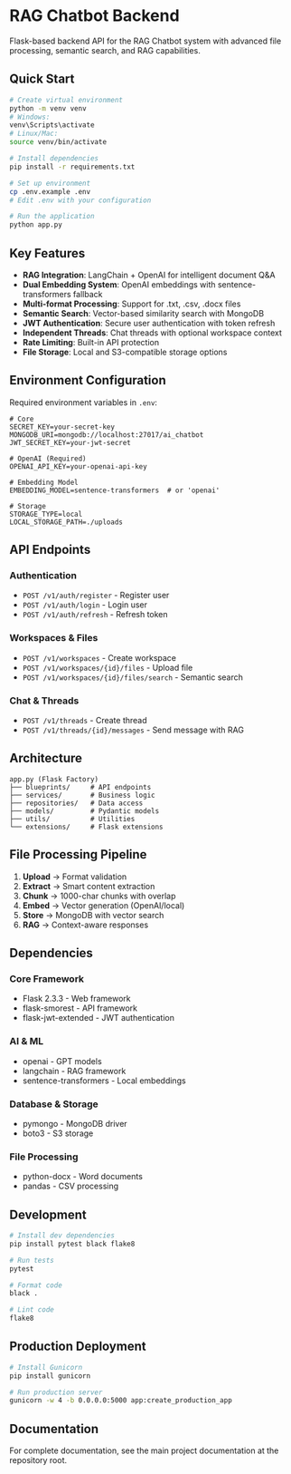 # RAG Chatbot Backend

Flask-based backend API for the RAG Chatbot system with advanced file processing, semantic search, and RAG capabilities.

## Quick Start

```bash
# Create virtual environment
python -m venv venv
# Windows:
venv\Scripts\activate
# Linux/Mac:
source venv/bin/activate

# Install dependencies
pip install -r requirements.txt

# Set up environment
cp .env.example .env
# Edit .env with your configuration

# Run the application
python app.py
```

## Key Features

- **RAG Integration**: LangChain + OpenAI for intelligent document Q&A
- **Dual Embedding System**: OpenAI embeddings with sentence-transformers fallback
- **Multi-format Processing**: Support for .txt, .csv, .docx files
- **Semantic Search**: Vector-based similarity search with MongoDB
- **JWT Authentication**: Secure user authentication with token refresh
- **Independent Threads**: Chat threads with optional workspace context
- **Rate Limiting**: Built-in API protection
- **File Storage**: Local and S3-compatible storage options

## Environment Configuration

Required environment variables in `.env`:

```env
# Core
SECRET_KEY=your-secret-key
MONGODB_URI=mongodb://localhost:27017/ai_chatbot
JWT_SECRET_KEY=your-jwt-secret

# OpenAI (Required)
OPENAI_API_KEY=your-openai-api-key

# Embedding Model
EMBEDDING_MODEL=sentence-transformers  # or 'openai'

# Storage
STORAGE_TYPE=local
LOCAL_STORAGE_PATH=./uploads
```

## API Endpoints

### Authentication
- `POST /v1/auth/register` - Register user
- `POST /v1/auth/login` - Login user
- `POST /v1/auth/refresh` - Refresh token

### Workspaces & Files
- `POST /v1/workspaces` - Create workspace
- `POST /v1/workspaces/{id}/files` - Upload file
- `POST /v1/workspaces/{id}/files/search` - Semantic search

### Chat & Threads
- `POST /v1/threads` - Create thread
- `POST /v1/threads/{id}/messages` - Send message with RAG

## Architecture

```
app.py (Flask Factory)
├── blueprints/     # API endpoints
├── services/       # Business logic
├── repositories/   # Data access
├── models/         # Pydantic models
├── utils/          # Utilities
└── extensions/     # Flask extensions
```

## File Processing Pipeline

1. **Upload** → Format validation
2. **Extract** → Smart content extraction
3. **Chunk** → 1000-char chunks with overlap
4. **Embed** → Vector generation (OpenAI/local)
5. **Store** → MongoDB with vector search
6. **RAG** → Context-aware responses

## Dependencies

### Core Framework
- Flask 2.3.3 - Web framework
- flask-smorest - API framework
- flask-jwt-extended - JWT authentication

### AI & ML
- openai - GPT models
- langchain - RAG framework
- sentence-transformers - Local embeddings

### Database & Storage
- pymongo - MongoDB driver
- boto3 - S3 storage

### File Processing
- python-docx - Word documents
- pandas - CSV processing

## Development

```bash
# Install dev dependencies
pip install pytest black flake8

# Run tests
pytest

# Format code
black .

# Lint code
flake8
```

## Production Deployment

```bash
# Install Gunicorn
pip install gunicorn

# Run production server
gunicorn -w 4 -b 0.0.0.0:5000 app:create_production_app
```

## Documentation

For complete documentation, see the main project documentation at the repository root.
